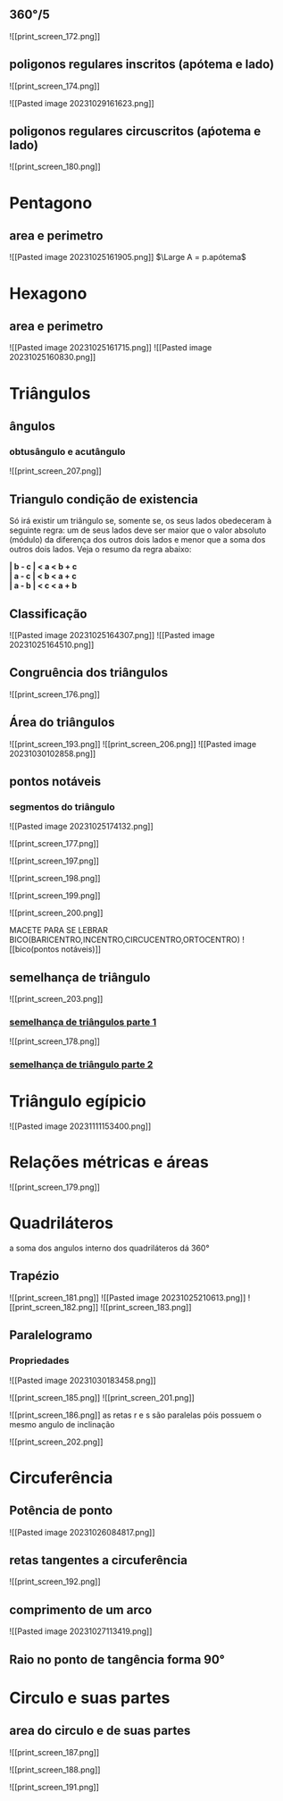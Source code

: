## 360°/5

![[print_screen_172.png]]
## poligonos regulares inscritos (apótema e lado)


![[print_screen_174.png]]

![[Pasted image 20231029161623.png]]
## poligonos regulares circuscritos (aṕotema e lado)

![[print_screen_180.png]]
# Pentagono
## area e perimetro

![[Pasted image 20231025161905.png]]
$\Large A = p.apótema$
# Hexagono
## area e perimetro

![[Pasted image 20231025161715.png]]
![[Pasted image 20231025160830.png]]

# Triângulos
## ângulos
### obtusângulo e acutângulo

![[print_screen_207.png]]

## Triangulo condição de existencia

Só irá existir um triângulo se, somente se, os seus lados obedeceram à seguinte regra: um de seus lados deve ser maior que o valor absoluto (módulo) da diferença dos outros dois lados e menor que a soma dos outros dois lados. Veja o resumo da regra abaixo:  
  
**| b - c | < a < b + c  
| a - c | < b < a + c  
| a - b | < c < a + b**
## Classificação

![[Pasted image 20231025164307.png]]
![[Pasted image 20231025164510.png]]


## Congruência dos triângulos


![[print_screen_176.png]]
## Área do triângulos



![[print_screen_193.png]]
![[print_screen_206.png]]
![[Pasted image 20231030102858.png]]

## pontos notáveis 
### segmentos do triângulo

![[Pasted image 20231025174132.png]]



![[print_screen_177.png]]


![[print_screen_197.png]]

![[print_screen_198.png]]

![[print_screen_199.png]]

![[print_screen_200.png]]

MACETE PARA SE LEBRAR BICO(BARICENTRO,INCENTRO,CIRCUCENTRO,ORTOCENTRO)
![[bico(pontos notáveis)]]
## semelhança de triângulo

![[print_screen_203.png]]
### [semelhança de triângulos parte 1](https://www.youtube.com/watch?v=JBP0ryUtJmg)


![[print_screen_178.png]]
### [semelhança de triângulo parte 2](https://www.youtube.com/watch?v=pG9v2uEBdx8)





# Triângulo egípicio

![[Pasted image 20231111153400.png]]

# Relações métricas e áreas

![[print_screen_179.png]]

# Quadriláteros

a soma dos angulos interno dos quadriláteros dá 360°
## Trapézio

![[print_screen_181.png]]
![[Pasted image 20231025210613.png]]
![[print_screen_182.png]]
![[print_screen_183.png]]




## Paralelogramo
### Propriedades

![[Pasted image 20231030183458.png]]

![[print_screen_185.png]]
![[print_screen_201.png]]

![[print_screen_186.png]]
as retas r e s são paralelas póis possuem o mesmo angulo de inclinação

![[print_screen_202.png]]


# Circuferência
## Potência de ponto

![[Pasted image 20231026084817.png]]
## retas tangentes a circuferência

![[print_screen_192.png]]
## comprimento de um arco

![[Pasted image 20231027113419.png]]

## Raio no ponto de tangência forma 90°

# Circulo e suas partes
## area do circulo e de suas partes

![[print_screen_187.png]]

![[print_screen_188.png]]

![[print_screen_191.png]]
